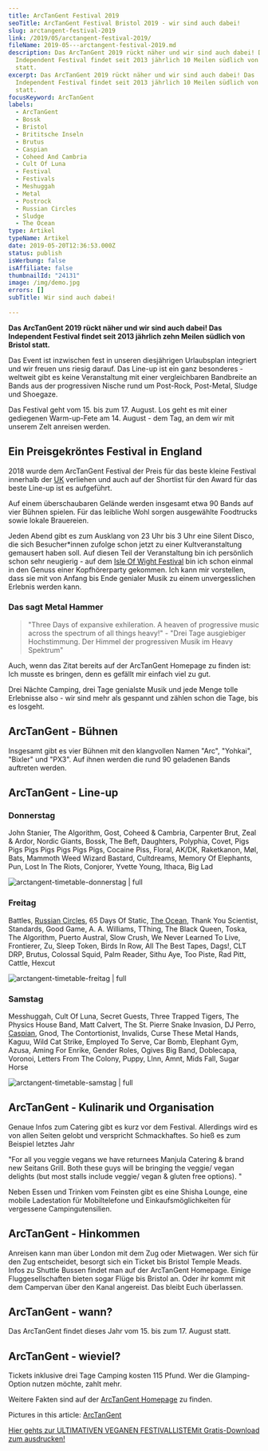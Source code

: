 ```yaml
---
title: ArcTanGent Festival 2019
seoTitle: ArcTanGent Festival Bristol 2019 - wir sind auch dabei!
slug: arctangent-festival-2019
link: /2019/05/arctangent-festival-2019/
fileName: 2019-05---arctangent-festival-2019.md
description: Das ArcTanGent 2019 rückt näher und wir sind auch dabei! Das
  Independent Festival findet seit 2013 jährlich 10 Meilen südlich von Bristol
  statt.
excerpt: Das ArcTanGent 2019 rückt näher und wir sind auch dabei! Das
  Independent Festival findet seit 2013 jährlich 10 Meilen südlich von Bristol
  statt.
focusKeyword: ArcTanGent
labels:
  - ArcTanGent
  - Bossk
  - Bristol
  - Brititsche Inseln
  - Brutus
  - Caspian
  - Coheed And Cambria
  - Cult Of Luna
  - Festival
  - Festivals
  - Meshuggah
  - Metal
  - Postrock
  - Russian Circles
  - Sludge
  - The Ocean
type: Artikel
typeName: Artikel
date: 2019-05-20T12:36:53.000Z
status: publish
isWerbung: false
isAffiliate: false
thumbnailId: "24131"
image: /img/demo.jpg
errors: []
subTitle: Wir sind auch dabei!
  
---
```


**Das ArcTanGent 2019 rückt näher und wir sind auch dabei! Das Independent
Festival findet seit 2013 jährlich zehn Meilen südlich von Bristol statt.**

Das Event ist inzwischen fest in unseren diesjährigen Urlaubsplan integriert und
wir freuen uns riesig darauf. Das Line-up ist ein ganz besonderes - weltweit
gibt es keine Veranstaltung mit einer vergleichbaren Bandbreite an Bands aus der
progressiven Nische rund um Post-Rock, Post-Metal, Sludge und Shoegaze.

Das Festival geht vom 15. bis zum 17. August. Los geht es mit einer gediegenen
Warm-up-Fete am 14. August - dem Tag, an dem wir mit unserem Zelt anreisen
werden.

## Ein Preisgekröntes Festival in England

2018 wurde dem ArcTanGent Festival der Preis für das beste kleine Festival
innerhalb der [UK](/category/unterwegs/england/) verliehen und auch auf der
Shortlist für den Award für das beste Line-up ist es aufgeführt.

Auf einem überschaubaren Gelände werden insgesamt etwa 90 Bands auf vier Bühnen
spielen. Für das leibliche Wohl sorgen ausgewählte Foodtrucks sowie lokale
Brauereien.

Jeden Abend gibt es zum Ausklang von 23 Uhr bis 3 Uhr eine Silent Disco, die
sich Besucher\*innen zufolge schon jetzt zu einer Kultveranstaltung gemausert
haben soll. Auf diesen Teil der Veranstaltung bin ich persönlich schon sehr
neugierig - auf dem
[Isle Of Wight Festival](/2012/07/isle-of-wight-festival-2012/) bin ich schon
einmal in den Genuss einer Kopfhörerparty gekommen. Ich kann mir vorstellen,
dass sie mit von Anfang bis Ende genialer Musik zu einem unvergesslichen
Erlebnis werden kann.

### Das sagt Metal Hammer

> "Three Days of expansive exhileration. A heaven of progressive music across
> the spectrum of all things heavy!" - "Drei Tage ausgiebiger Hochstimmung. Der
> Himmel der progressiven Musik im Heavy Spektrum"

Auch, wenn das Zitat bereits auf der ArcTanGent Homepage zu finden ist: Ich
musste es bringen, denn es gefällt mir einfach viel zu gut.

Drei Nächte Camping, drei Tage genialste Musik und jede Menge tolle Erlebnisse
also - wir sind mehr als gespannt und zählen schon die Tage, bis es losgeht.

## ArcTanGent - Bühnen

Insgesamt gibt es vier Bühnen mit den klangvollen Namen "Arc", "Yohkai",
"Bixler" und "PX3". Auf ihnen werden die rund 90 geladenen Bands auftreten
werden.

## ArcTanGent - Line-up

### Donnerstag

John Stanier, The Algorithm, Gost, Coheed &amp; Cambria, Carpenter Brut, Zeal
&amp; Ardor, Nordic Giants, Bossk, The Beft, Daughters, Polyphia, Covet, Pigs
Pigs Pigs Pigs Pigs Pigs Pigs, Cocaine Piss, Floral, AK/DK, Raketkanon, Møl,
Bats, Mammoth Weed Wizard Bastard, Cultdreams, Memory Of Elephants, Pun, Lost In
The Riots, Conjorer, Yvette Young, Ithaca, Big Lad

![arctangent-timetable-donnerstag | full](http://cardamonchai.com/wp-content/uploads/2019/05/arctangent-lineup-timetable.jpg "Der Donnerstag auf dem ArcTanGent 2019")

### Freitag

Battles, [Russian Circles](/2017/02/russian-circles-knust-hamburg-2017/), 65
Days Of Static, [The Ocean](/2019/04/the-ocean-live-im-hamburger-logo/), Thank
You Scientist, Standards, Good Game, A. A. Williams, TThing, The Black Queen,
Toska, The Algorithm, Puerto Austral, Slow Crush, We Never Learned To Live,
Frontierer, Zu, Sleep Token, Birds In Row, All The Best Tapes, Dags!, CLT DRP,
Brutus, Colossal Squid, Palm Reader, Sithu Aye, Too Piste, Rad Pitt, Cattle,
Hexcut

![arctangent-timetable-freitag | full](http://cardamonchai.com/wp-content/uploads/2019/05/arctangent-lineup-timetable-1.jpg "Der Freitag auf dem ArcTanGent")

### Samstag

Messhuggah, Cult Of Luna, Secret Guests, Three Trapped Tigers, The Physics House
Band, Matt Calvert, The St. Pierre Snake Invasion, DJ Perro,
[Caspian](/2015/11/caspian-live-hafenklang-hamburg/), Gnod, The Contortionist,
Invalids, Curse These Metal Hands, Kaguu, Wild Cat Strike, Employed To Serve,
Car Bomb, Elephant Gym, Azusa, Aming For Enrike, Gender Roles, Ogives Big Band,
Doblecapa, Voronoi, Letters From The Colony, Puppy, Llnn, Amnt, Mids Fall, Sugar
Horse

![arctangent-timetable-samstag | full](http://cardamonchai.com/wp-content/uploads/2019/05/arctangent-lineup-timetable-2.jpg "Der Samstag auf dem ArcTanGent")

## ArcTanGent - Kulinarik und Organisation

Genaue Infos zum Catering gibt es kurz vor dem Festival. Allerdings wird es von
allen Seiten gelobt und verspricht Schmackhaftes. So hieß es zum Beispiel
letztes Jahr

"For all you veggie vegans we have returnees Manjula Catering &amp; brand new
Seitans Grill. Both these guys will be bringing the veggie/ vegan delights (but
most stalls include veggie/ vegan &amp; gluten free options). "

Neben Essen und Trinken vom Feinsten gibt es eine Shisha Lounge, eine mobile
Ladestation für Mobiltelefone und Einkaufsmöglichkeiten für vergessene
Campingutensilien.

## ArcTanGent - Hinkommen

Anreisen kann man über London mit dem Zug oder Mietwagen. Wer sich für den Zug
entscheidet, besorgt sich ein Ticket bis Bristol Temple Meads. Infos zu Shuttle
Bussen findet man auf der ArcTanGent Homepage. Einige Fluggesellschaften bieten
sogar Flüge bis Bristol an. Oder ihr kommt mit dem Campervan über den Kanal
angereist. Das bleibt Euch überlassen.

## ArcTanGent - wann?

Das ArcTanGent findet dieses Jahr vom 15. bis zum 17. August statt.

## ArcTanGent - wieviel?

Tickets inklusive drei Tage Camping kosten 115 Pfund. Wer die Glamping-Option
nutzen möchte, zahlt mehr.

Weitere Fakten sind auf der [ArcTanGent Homepage](https://arctangent.co.uk) zu
finden.

Pictures in this article: [ArcTanGent](https://arctangent.co.uk/)

[Hier gehts zur ULTIMATIVEN VEGANEN FESTIVALLISTEMit Gratis-Download zum ausdrucken!](/2015/03/die-ultimative-vegane-festivalliste)

  